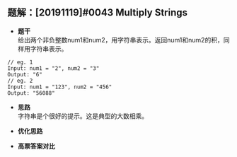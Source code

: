 ## 题解：[20191119]#0043 Multiply Strings
- **题干**   
给出两个非负整数num1和num2，用字符串表示。返回num1和num2的积，同样用字符串表示。   
```
// eg. 1
Input: num1 = "2", num2 = "3"
Output: "6"
// eg. 2
Input: num1 = "123", num2 = "456"
Output: "56088"
```
- **思路**   
字符串是个很好的提示。这是典型的大数相乘。   


- **优化思路**   

 

- **高票答案对比**   
